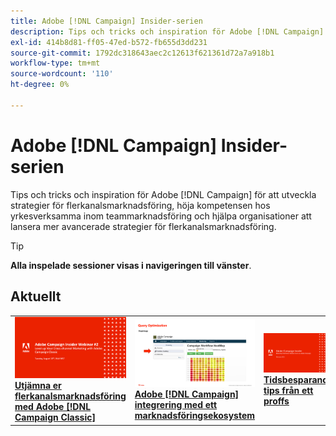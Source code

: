 ```yaml
---
title: Adobe [!DNL Campaign] Insider-serien
description: Tips och tricks och inspiration för Adobe [!DNL Campaign] för att utveckla strategier för flerkanalsmarknadsföring, höja kompetensen hos yrkesverksamma inom teammarknadsföring och hjälpa organisationer att lansera mer avancerade strategier för flerkanalsmarknadsföring.
exl-id: 414b8d81-ff05-47ed-b572-fb655d3dd231
source-git-commit: 1792dc318643aec2c12613f621361d72a7a918b1
workflow-type: tm+mt
source-wordcount: '110'
ht-degree: 0%

---
```


# Adobe [!DNL Campaign] Insider-serien

Tips och tricks och inspiration för Adobe [!DNL Campaign] för att utveckla strategier för flerkanalsmarknadsföring, höja kompetensen hos yrkesverksamma inom teammarknadsföring och hjälpa organisationer att lansera mer avancerade strategier för flerkanalsmarknadsföring.

>[!TIP]
>
>**Alla inspelade sessioner visas i navigeringen till vänster**.

## Aktuellt

<table>
  <tr>
   <td>
      <a href="2022/cross-channel.md">
      <img alt="Utjämna er flerkanalsmarknadsföring med Adobe [!DNL Campaign Classic]" src="assets/cross-channel.png"/>
      </a>
      <div>
         <a href="./2022/cross-channel.md"><strong>Utjämna er flerkanalsmarknadsföring med Adobe [!DNL Campaign Classic]</strong></a>
         <br/>
      </div>
   </td>
   <td>
      <a href="2022/integrations.md">
      <img alt="Adobe [!DNL Campaign] integrering med ett marknadsföringsekosystem" src="assets/integrations.png"/>
      </a>
      <div>
         <a href="./2022/integrations.md"><strong>Adobe [!DNL Campaign] integrering med ett marknadsföringsekosystem</strong></a>
         <br/>
      </div>
   </td>
   <td>
      <a href="2022/tips.md">
      <img alt="Tidsbesparande tips från ett proffs" src="./assets/tips.png"/>
      </a>
      <div>
         <a href="2022/tips.md"><strong>Tidsbesparande tips från ett proffs</strong></a>
         <br/>
      </div>
   </td>
</table>
